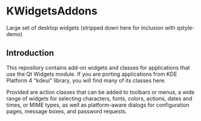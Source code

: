 # KWidgetsAddons

Large set of desktop widgets
(stripped down here for inclusion with qstyle-demo)

## Introduction

This repository contains add-on widgets and classes for applications
that use the Qt Widgets module. If you are porting applications from
KDE Platform 4 "kdeui" library, you will find many of its classes here.

Provided are action classes that can be added to toolbars or menus,
a wide range of widgets for selecting characters, fonts, colors,
actions, dates and times, or MIME types, as well as platform-aware
dialogs for configuration pages, message boxes, and password requests.
